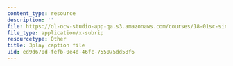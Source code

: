 ```yaml
---
content_type: resource
description: ''
file: https://ol-ocw-studio-app-qa.s3.amazonaws.com/courses/18-01sc-single-variable-calculus-fall-2010/ed9d670dfefb0e4d46fc755075dd58f6_5q_3FDOkVRQ.srt
file_type: application/x-subrip
resourcetype: Other
title: 3play caption file
uid: ed9d670d-fefb-0e4d-46fc-755075dd58f6
---
```

